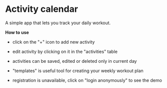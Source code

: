 # Activity calendar

A simple app that lets you track your daily workout.

**How to use**

- click on the "+" icon to add new activity

- edit activity by clicking on it in the "activities" table

- activities can be saved, edited or deleted only in current day

- "templates" is useful tool for creating your weekly workout plan

- registration is unavailable, click on "login anonymously" to see the demo
